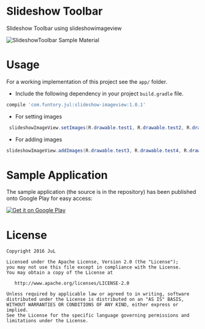 # Slideshow Toolbar
Slideshow Toolbar using slideshowimageview


![SlideshowToolbar Sample Material](https://raw.githubusercontent.com/JuL1205/SlideshowToolbar/master/images/screen.gif)


 
# Usage

For a working implementation of this project see the `app/` folder.

* Include the following dependency in your project `build.gradle` file.

```groovy
compile 'com.funtory.jul:slideshow-imageview:1.0.1'
```
* For setting images
```java
 slideshowImageView.setImages(R.drawable.test1, R.drawable.test2, R.drawable.test3);
```

* For adding images
```java
slideshowImageView.addImages(R.drawable.test3, R.drawable.test4, R.drawable.test5);
```

# Sample Application
The sample application (the source is in the repository) has been published onto Google Play for easy access:

[![Get it on Google Play](https://raw.githubusercontent.com/JuL1205/SlideshowToolbar/master/images/googleplay.png)](https://play.google.com/store/apps/details?id=com.funtory.slideshowapp)


# License

    Copyright 2016 JuL

    Licensed under the Apache License, Version 2.0 (the "License");
    you may not use this file except in compliance with the License.
    You may obtain a copy of the License at

       http://www.apache.org/licenses/LICENSE-2.0

    Unless required by applicable law or agreed to in writing, software
    distributed under the License is distributed on an "AS IS" BASIS,
    WITHOUT WARRANTIES OR CONDITIONS OF ANY KIND, either express or implied.
    See the License for the specific language governing permissions and
    limitations under the License.
